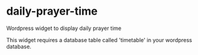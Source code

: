 # daily-prayer-time
Wordpress widget to display daily prayer time

This widget requires a database table called 'timetable' in your wordpress database. 
